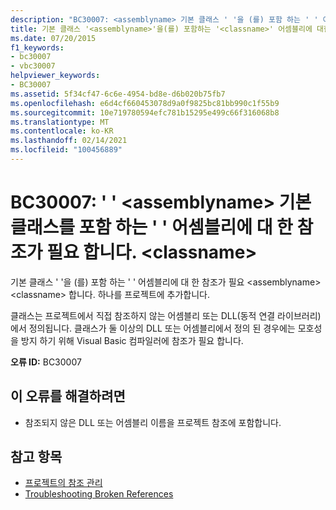 ```yaml
---
description: "BC30007: <assemblyname> 기본 클래스 ' '을 (를) 포함 하는 ' ' 어셈블리에 필요한 참조에 대해 자세히 알아보세요. <classname>"
title: 기본 클래스 '<assemblyname>'을(를) 포함하는 '<classname>' 어셈블리에 대한 참조가 필요합니다.
ms.date: 07/20/2015
f1_keywords:
- bc30007
- vbc30007
helpviewer_keywords:
- BC30007
ms.assetid: 5f34cf47-6c6e-4954-bd8e-d6b020b75fb7
ms.openlocfilehash: e6d4cf660453078d9a0f9825bc81bb990c1f55b9
ms.sourcegitcommit: 10e719780594efc781b15295e499c66f316068b8
ms.translationtype: MT
ms.contentlocale: ko-KR
ms.lasthandoff: 02/14/2021
ms.locfileid: "100456889"
---
```

# <a name="bc30007-reference-required-to-assembly-assemblyname-containing-the-base-class-classname"></a>BC30007: ' ' \<assemblyname> 기본 클래스를 포함 하는 ' ' 어셈블리에 대 한 참조가 필요 합니다. \<classname>

기본 클래스 ' '을 (를) 포함 하는 ' ' 어셈블리에 대 한 참조가 필요 \<assemblyname> \<classname> 합니다. 하나를 프로젝트에 추가합니다.

 클래스는 프로젝트에서 직접 참조하지 않는 어셈블리 또는 DLL(동적 연결 라이브러리)에서 정의됩니다. 클래스가 둘 이상의 DLL 또는 어셈블리에서 정의 된 경우에는 모호성을 방지 하기 위해 Visual Basic 컴파일러에 참조가 필요 합니다.

 **오류 ID:** BC30007

## <a name="to-correct-this-error"></a>이 오류를 해결하려면

- 참조되지 않은 DLL 또는 어셈블리 이름을 프로젝트 참조에 포함합니다.

## <a name="see-also"></a>참고 항목

- [프로젝트의 참조 관리](/visualstudio/ide/managing-references-in-a-project)
- [Troubleshooting Broken References](/visualstudio/ide/troubleshooting-broken-references)
